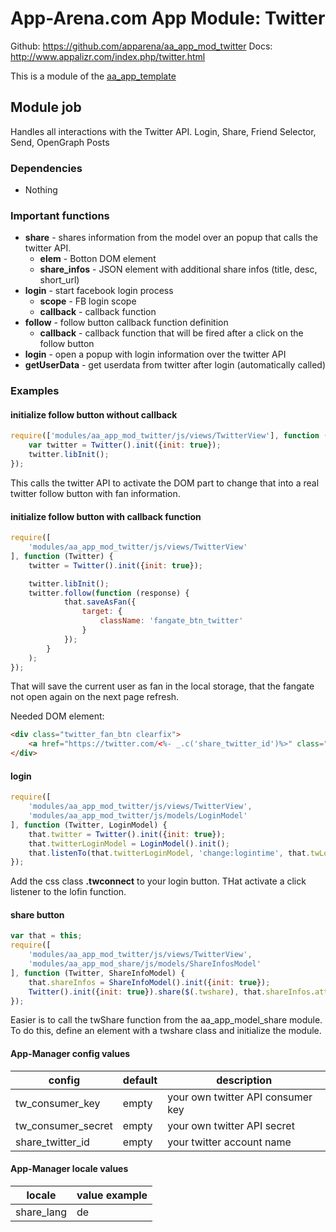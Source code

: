 # App-Arena.com App Module: Twitter
Github: https://github.com/apparena/aa_app_mod_twitter
Docs: http://www.appalizr.com/index.php/twitter.html

This is a module of the [aa_app_template](https://github.com/apparena/aa_app_template)

## Module job
Handles all interactions with the Twitter API.
Login, Share, Friend Selector, Send, OpenGraph Posts

### Dependencies
* Nothing

### Important functions
* **share** - shares information from the model over an popup that calls the twitter API.
	* **elem** - Botton DOM element
	* **share_infos** - JSON element with additional share infos (title, desc, short_url)
* **login** - start facebook login process
    * **scope** - FB login scope
    * **callback** - callback function
* **follow** - follow button callback function definition
	* **callback** - callback function that will be fired after a click on the follow button
* **login** - open a popup with login information over the twitter API
* **getUserData** - get userdata from twitter after login (automatically called)

### Examples
#### initialize follow button without callback
```javascript
require(['modules/aa_app_mod_twitter/js/views/TwitterView'], function (Twitter) {
    var twitter = Twitter().init({init: true});
    twitter.libInit();
});
```
This calls the twitter API to activate the DOM part to change that into a real twitter follow button with fan information.

#### initialize follow button with callback function
```javascript
require([
    'modules/aa_app_mod_twitter/js/views/TwitterView'
], function (Twitter) {
    twitter = Twitter().init({init: true});

    twitter.libInit();
    twitter.follow(function (response) {
            that.saveAsFan({
                target: {
                    className: 'fangate_btn_twitter'
                }
            });
        }
    );
});
```
That will save the current user as fan in the local storage, that the fangate not open again on the next page refresh.

Needed DOM element:
```html
<div class="twitter_fan_btn clearfix">
    <a href="https://twitter.com/<%- _.c('share_twitter_id')%>" class="twitter-follow-button fangate_btn_twitter" data-show-count="true" data-lang="<%- _.t('share_lang') %>">@<%= _.c('share_twitter_id') %><%= _.t('follow') %></a>
</div>
```

#### login
```javascript
require([
    'modules/aa_app_mod_twitter/js/views/TwitterView',
    'modules/aa_app_mod_twitter/js/models/LoginModel'
], function (Twitter, LoginModel) {
    that.twitter = Twitter().init({init: true});
    that.twitterLoginModel = LoginModel().init();
    that.listenTo(that.twitterLoginModel, 'change:logintime', that.twLoginDone);
});
```
Add the css class **.twconnect** to your login button. THat activate a click listener to the lofin function.

#### share button
```javascript
var that = this;
require([
    'modules/aa_app_mod_twitter/js/views/TwitterView',
	'modules/aa_app_mod_share/js/models/ShareInfosModel'
], function (Twitter, ShareInfoModel) {
	that.shareInfos = ShareInfoModel().init({init: true});
    Twitter().init({init: true}).share($(.twshare), that.shareInfos.attributes);
});
```
Easier is to call the twShare function from the aa_app_model_share module. To do this, define an element with a twshare class and initialize the module.

#### App-Manager config values
| config | default | description |
|--------|--------|--------|
| tw_consumer_key | empty | your own twitter API consumer key |
| tw_consumer_secret | empty | your own twitter API secret |
| share_twitter_id | empty | your twitter account name |

#### App-Manager locale values
| locale | value example |
|--------|--------|
| share_lang | de |